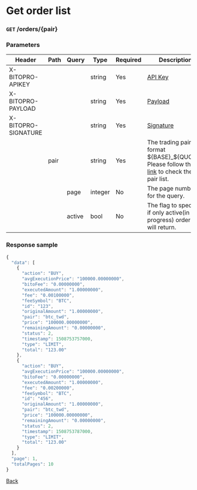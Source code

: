 # Get order list

### `GET` /orders/{pair}

### Parameters

| Header              | Path | Query  | Type    | Required | Description                                                                                                                 | Default | Range           | Example  |
| ------------------- | ---- | ------ | ------- | -------- | --------------------------------------------------------------------------------------------------------------------------- | ------- | --------------- | -------- |
| X-BITOPRO-APIKEY    |      |        | string  | Yes      | [API Key](../authentication.md#api-key)                                                                                     |         |                 |          |
| X-BITOPRO-PAYLOAD   |      |        | string  | Yes      | [Payload](../authentication.md#payload)                                                                                     |         |                 |          |
| X-BITOPRO-SIGNATURE |      |        | string  | Yes      | [Signature](../authentication.md#signature)                                                                                 |         |                 |          |
|                     | pair |        | string  | Yes      | The trading pair in format ${BASE}_${QUOTE}, Please follow the [link](https://www.bitopro.com/fees) to check the pair list. |         |                 | bito_eth |
|                     |      | page   | integer | No       | The page number for the query.                                                                                              | 1       |                 | 1        |
|                     |      | active | bool    | No       | The flag to specify if only active(in progress) orders will return.                                                         | `false` | `true`, `false` | true     |

### Response sample

```js
{
  "data": [
    {
      "action": "BUY",
      "avgExecutionPrice": "100000.00000000",
      "bitoFee": "0.00000000",
      "executedAmount": "1.00000000",
      "fee": "0.00100000",
      "feeSymbol": "BTC",
      "id": "123",
      "originalAmount": "1.00000000",
      "pair": "btc_twd",
      "price": "100000.00000000",
      "remainingAmount": "0.00000000",
      "status": 2,
      "timestamp": 1508753757000,
      "type": "LIMIT",
      "total": "123.00"
    },
    {
      "action": "BUY",
      "avgExecutionPrice": "100000.00000000",
      "bitoFee": "0.00000000",
      "executedAmount": "1.00000000",
      "fee": "0.00200000",
      "feeSymbol": "BTC",
      "id": "456",
      "originalAmount": "1.00000000",
      "pair": "btc_twd",
      "price": "100000.00000000",
      "remainingAmount": "0.00000000",
      "status": 2,
      "timestamp": 1508753787000,
      "type": "LIMIT",
      "total": "123.00"
    }
  ],
  "page": 1,
  "totalPages": 10
}
```

[Back](../rest.md)